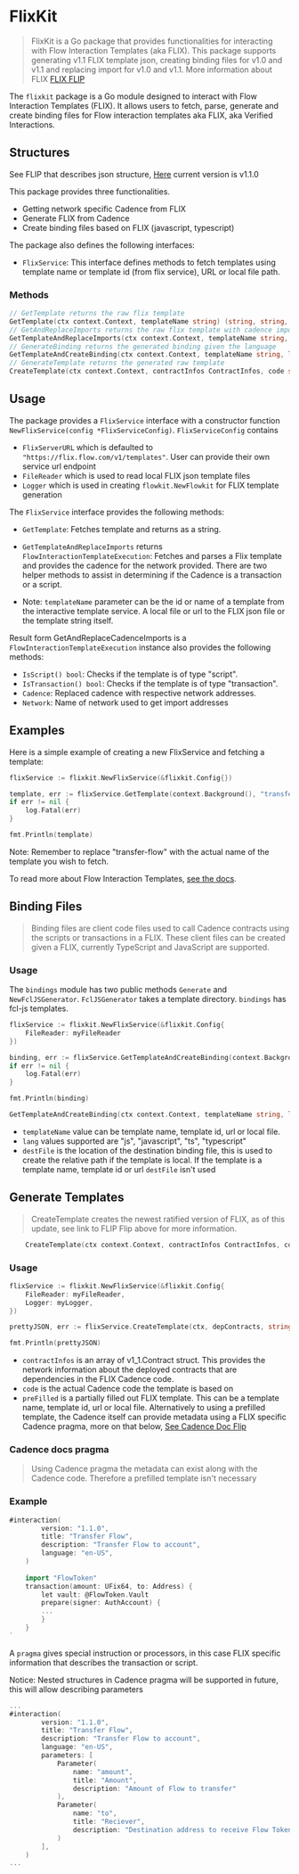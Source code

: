 # FlixKit

> FlixKit is a Go package that provides functionalities for interacting with Flow Interaction Templates (aka FLIX). This package supports generating v1.1 FLIX template json, creating binding files for v1.0 and v1.1 and replacing import for v1.0 and v1.1. More information about FLIX [FLIX FLIP](https://github.com/onflow/flips/blob/main/application/20230330-interaction-templates-1.1.0.md)

The `flixkit` package is a Go module designed to interact with Flow Interaction Templates (FLIX). It allows users to fetch, parse, generate and create binding files for Flow interaction templates aka FLIX, aka Verified Interactions. 

## Structures

See FLIP that describes json structure, [Here](https://github.com/onflow/flips/blob/main/application/20230330-interaction-templates-1.1.0.md) current version is v1.1.0

This package provides three functionalities. 
 - Getting network specific Cadence from FLIX
 - Generate FLIX from Cadence
 - Create binding files based on FLIX (javascript, typescript)

The package also defines the following interfaces:

- `FlixService`: This interface defines methods to fetch templates using template name or template id (from flix service), URL or local file path. 

### Methods
```go
// GetTemplate returns the raw flix template
GetTemplate(ctx context.Context, templateName string) (string, string, error)
// GetAndReplaceImports returns the raw flix template with cadence imports replaced
GetTemplateAndReplaceImports(ctx context.Context, templateName string, network string) (*FlowInteractionTemplateExecution, error)
// GenerateBinding returns the generated binding given the language
GetTemplateAndCreateBinding(ctx context.Context, templateName string, lang string, destFile string) (string, error)
// GenerateTemplate returns the generated raw template
CreateTemplate(ctx context.Context, contractInfos ContractInfos, code string, preFill string) (string, error)
```

## Usage

The package provides a `FlixService` interface with a constructor function `NewFlixService(config *FlixServiceConfig)`. `FlixServiceConfig`
contains 
 - `FlixServerURL` which is defaulted to `"https://flix.flow.com/v1/templates"`. User can provide their own service url endpoint
 - `FileReader` which is used to read local FLIX json template files
 - `Logger` which is used in creating `flowkit.NewFlowkit` for FLIX template generation

The `FlixService` interface provides the following methods:

- `GetTemplate`: Fetches template and returns as a string.
- `GetTemplateAndReplaceImports` returns `FlowInteractionTemplateExecution`: Fetches and parses a Flix template and provides the cadence for the network provided. There are two helper methods to assist in determining if the Cadence is a transaction or a script.

- Note: `templateName` parameter can be the id or name of a template from the interactive template service. A local file or url to the FLIX json file or the template string itself.

Result form GetAndReplaceCadenceImports is a `FlowInteractionTemplateExecution` instance also provides the following methods:

- `IsScript() bool`: Checks if the template is of type "script".
- `IsTransaction() bool`: Checks if the template is of type "transaction".
- `Cadence`: Replaced cadence with respective network addresses.
- `Network`: Name of network used to get import addresses

## Examples

Here is a simple example of creating a new FlixService and fetching a template:

```go
flixService := flixkit.NewFlixService(&flixkit.Config{})

template, err := flixService.GetTemplate(context.Background(), "transfer-flow")
if err != nil {
    log.Fatal(err)
}

fmt.Println(template)
```

Note: Remember to replace "transfer-flow" with the actual name of the template you wish to fetch.

To read more about Flow Interaction Templates, [see the docs](https://developers.flow.com/tooling/fcl-js/interaction-templates).


## Binding Files

> Binding files are client code files used to call Cadence contracts using the scripts or transactions in a FLIX. These client files can be created given a FLIX, currently TypeScript and JavaScript are supported.

### Usage

The `bindings` module has two public methods `Generate` and `NewFclJSGenerator`. `FclJSGenerator` takes a template directory. `bindings` has fcl-js templates.

```go
flixService := flixkit.NewFlixService(&flixkit.Config{
	FileReader: myFileReader
})

binding, err := flixService.GetTemplateAndCreateBinding(context.Background(), "transfer-flow", "js", "./bindingFiles/transferFlow.js")
if err != nil {
    log.Fatal(err)
}

fmt.Println(binding)
```

```go
GetTemplateAndCreateBinding(ctx context.Context, templateName string, lang string, destFile string) (string, error)
```

 - `templateName` value can be template name, template id, url or local file. 
 - `lang` values supported are "js", "javascript", "ts", "typescript" 
 - `destFile` is the location of the destination binding file, this is used to create the relative path if the template is local. If the template is a template name, template id or url `destFile` isn't used

## Generate Templates

> CreateTemplate creates the newest ratified version of FLIX, as of this update, see link to FLIP Flip above for more information. 
```go
	CreateTemplate(ctx context.Context, contractInfos ContractInfos, code string, preFill string) (string, error)
```

### Usage
```go
flixService := flixkit.NewFlixService(&flixkit.Config{
	FileReader: myFileReader,
	Logger: myLogger,
})

prettyJSON, err := flixService.CreateTemplate(ctx, depContracts, string(code), preFilled)

fmt.Println(prettyJSON)
```
- `contractInfos` is an array of v1_1.Contract struct. This provides the network information about the deployed contracts that are dependencies in the FLIX Cadence code.
- `code` is the actual Cadence code the template is based on
- `preFilled` is a partially filled out FLIX template. This can be a template name, template id, url or local file. Alternatively to using a prefilled template, the Cadence itself can provide metadata using a FLIX specific Cadence pragma, more on that below, [See Cadence Doc Flip](https://github.com/onflow/flips/blob/main/application/20230406-interaction-template-cadence-doc.md)


### Cadence docs pragma

> Using Cadence pragma the metadata can exist along with the Cadence code. Therefore a prefilled template isn't necessary

### Example

```go
#interaction(
		version: "1.1.0",
		title: "Transfer Flow",
		description: "Transfer Flow to account",
		language: "en-US",
	)
	
	import "FlowToken"
	transaction(amount: UFix64, to: Address) {
		let vault: @FlowToken.Vault
		prepare(signer: AuthAccount) {
		...
		}
	}
`

```

A `pragma` gives special instruction or processors, in this case FLIX specific information that describes the transaction or script.

Notice: Nested structures in Cadence pragma will be supported in future, this will allow describing parameters
```go
...
#interaction(
		version: "1.1.0",
		title: "Transfer Flow",
		description: "Transfer Flow to account",
		language: "en-US",
		parameters: [
			Parameter(
				name: "amount", 
				title: "Amount", 
				description: "Amount of Flow to transfer"
			),
			Parameter(
				name: "to", 
				title: "Reciever", 
				description: "Destination address to receive Flow Tokens"
			)
		],
	)
...		
```